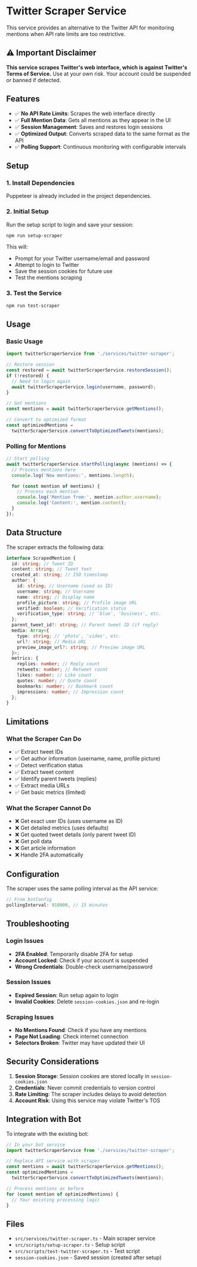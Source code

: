 # Twitter Scraper Service

This service provides an alternative to the Twitter API for monitoring mentions when API rate limits are too restrictive.

## ⚠️ Important Disclaimer

**This service scrapes Twitter's web interface, which is against Twitter's Terms of Service.** Use at your own risk. Your account could be suspended or banned if detected.

## Features

- ✅ **No API Rate Limits**: Scrapes the web interface directly
- ✅ **Full Mention Data**: Gets all mentions as they appear in the UI
- ✅ **Session Management**: Saves and restores login sessions
- ✅ **Optimized Output**: Converts scraped data to the same format as the API
- ✅ **Polling Support**: Continuous monitoring with configurable intervals

## Setup

### 1. Install Dependencies

Puppeteer is already included in the project dependencies.

### 2. Initial Setup

Run the setup script to login and save your session:

```bash
npm run setup-scraper
```

This will:

- Prompt for your Twitter username/email and password
- Attempt to login to Twitter
- Save the session cookies for future use
- Test the mentions scraping

### 3. Test the Service

```bash
npm run test-scraper
```

## Usage

### Basic Usage

```typescript
import twitterScraperService from './services/twitter-scraper';

// Restore session
const restored = await twitterScraperService.restoreSession();
if (!restored) {
  // Need to login again
  await twitterScraperService.login(username, password);
}

// Get mentions
const mentions = await twitterScraperService.getMentions();

// Convert to optimized format
const optimizedMentions =
  twitterScraperService.convertToOptimizedTweets(mentions);
```

### Polling for Mentions

```typescript
// Start polling
await twitterScraperService.startPolling(async (mentions) => {
  // Process mentions here
  console.log('New mentions:', mentions.length);

  for (const mention of mentions) {
    // Process each mention
    console.log('Mention from:', mention.author.username);
    console.log('Content:', mention.content);
  }
});
```

## Data Structure

The scraper extracts the following data:

```typescript
interface ScrapedMention {
  id: string; // Tweet ID
  content: string; // Tweet text
  created_at: string; // ISO timestamp
  author: {
    id: string; // Username (used as ID)
    username: string; // Username
    name: string; // Display name
    profile_picture: string; // Profile image URL
    verified: boolean; // Verification status
    verification_type: string; // 'blue', 'business', etc.
  };
  parent_tweet_id?: string; // Parent tweet ID (if reply)
  media: Array<{
    type: string; // 'photo', 'video', etc.
    url?: string; // Media URL
    preview_image_url?: string; // Preview image URL
  }>;
  metrics: {
    replies: number; // Reply count
    retweets: number; // Retweet count
    likes: number; // Like count
    quotes: number; // Quote count
    bookmarks: number; // Bookmark count
    impressions: number; // Impression count
  };
}
```

## Limitations

### What the Scraper Can Do

- ✅ Extract tweet IDs
- ✅ Get author information (username, name, profile picture)
- ✅ Detect verification status
- ✅ Extract tweet content
- ✅ Identify parent tweets (replies)
- ✅ Extract media URLs
- ✅ Get basic metrics (limited)

### What the Scraper Cannot Do

- ❌ Get exact user IDs (uses username as ID)
- ❌ Get detailed metrics (uses defaults)
- ❌ Get quoted tweet details (only parent tweet ID)
- ❌ Get poll data
- ❌ Get article information
- ❌ Handle 2FA automatically

## Configuration

The scraper uses the same polling interval as the API service:

```typescript
// From botConfig
pollingInterval: 910000, // 15 minutes
```

## Troubleshooting

### Login Issues

- **2FA Enabled**: Temporarily disable 2FA for setup
- **Account Locked**: Check if your account is suspended
- **Wrong Credentials**: Double-check username/password

### Session Issues

- **Expired Session**: Run setup again to login
- **Invalid Cookies**: Delete `session-cookies.json` and re-login

### Scraping Issues

- **No Mentions Found**: Check if you have any mentions
- **Page Not Loading**: Check internet connection
- **Selectors Broken**: Twitter may have updated their UI

## Security Considerations

1. **Session Storage**: Session cookies are stored locally in `session-cookies.json`
2. **Credentials**: Never commit credentials to version control
3. **Rate Limiting**: The scraper includes delays to avoid detection
4. **Account Risk**: Using this service may violate Twitter's TOS

## Integration with Bot

To integrate with the existing bot:

```typescript
// In your bot service
import twitterScraperService from './services/twitter-scraper';

// Replace API service with scraper
const mentions = await twitterScraperService.getMentions();
const optimizedMentions =
  twitterScraperService.convertToOptimizedTweets(mentions);

// Process mentions as before
for (const mention of optimizedMentions) {
  // Your existing processing logic
}
```

## Files

- `src/services/twitter-scraper.ts` - Main scraper service
- `src/scripts/setup-scraper.ts` - Setup script
- `src/scripts/test-twitter-scraper.ts` - Test script
- `session-cookies.json` - Saved session (created after setup)
